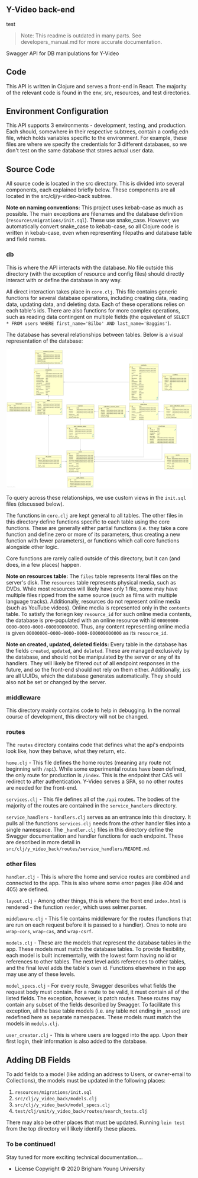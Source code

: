 ## Y-Video back-end

test

> Note: This readme is outdated in many parts. See developers_manual.md for more accurate documentation.

Swagger API for DB manipulations for Y-Video

## Code

This API is written in Clojure and serves a front-end in React. The majority of the relevant code is found in the env, src, resources, and test directories.

## Environment Configuration

This API supports 3 environments - development, testing, and production. Each should, somewhere in their respective subtrees, contain a config.edn file, which holds variables specific to the environment. For example, these files are where we specify the credentials for 3 different databases, so we don't test on the same database that stores actual user data.

## Source Code

All source code is located in the src directory. This is divided into several components, each explained briefly below. These components are all located in the src/clj/y-video-back subtree.

**Note on naming conventions:** This project uses kebab-case as much as possible. The main exceptions are filenames and the database definition (`resources/migrations/init.sql`). These use snake_case. However, we automatically convert snake_case to kebab-case, so all Clojure code is written in kebab-case, even when representing filepaths and database table and field names.

### db

This is where the API interacts with the database. No file outside this directory (with the exception of resource and config files) should directly interact with or define the database in any way.

All direct interaction takes place in `core.clj`. This file contains generic functions for several database operations, including creating data, reading data, updating data, and deleting data. Each of these operations relies on each table's ids. There are also functions for more complex operations, such as reading data contingent on multiple fields (the equivelant of `SELECT * FROM users WHERE first_name='Bilbo' AND last_name='Baggins'`).

The database has several relationships between tables. Below is a visual representation of the database:

![alt text][db-image]

To query across these relationships, we use custom views in the `init.sql` files (discussed below).

The functions in `core.clj` are kept general to all tables. The other files in this directory define functions specific to each table using the core functions. These are generally either partial functions (i.e. they take a core function and define zero or more of its parameters, thus creating a new function with fewer parameters), or functions which call core functions alongside other logic.

Core functions are rarely called outside of this directory, but it can (and does, in a few places) happen.

**Note on resources table:** The `files` table represents literal files on the server's disk. The `resources` table represents physical media, such as DVDs. While most resources will likely have only 1 file, some may have multiple files ripped from the same source (such as films with multiple language tracks). Additionally, resources do not represent online media (such as YouTube videos). Online media is represented only in the `contents` table. To satisfy the foriegn key `resource_id` for such online media contents, the database is pre-populated with an online resource with id `00000000-0000-0000-0000-000000000000`. Thus, any content representing online media is given `00000000-0000-0000-0000-000000000000` as its `resource_id`.

**Note on created, updated, deleted fields:** Every table in the database has the fields `created`, `updated`, and `deleted`. These are managed exclusively by the database, and should not be manipulated by the server or any of its handlers. They will likely be filtered out of all endpoint responses in the future, and so the front-end should not rely on them either. Additionally, `id`s are all UUIDs, which the database generates automatically. They should also not be set or changed by the server.

### middleware

This directory mainly contains code to help in debugging. In the normal course of development, this directory will not be changed.

### routes

The `routes` directory contains code that defines what the api's endpoints look like, how they behave, what they return, etc.

`home.clj` - This file defines the home routes (meaning any route not beginning with `/api`). While some experimental routes have been defined, the only route for production is `/index`. This is the endpoint that CAS will redirect to after authentication. Y-Video serves a SPA, so no other routes are needed for the front-end.

`services.clj` - This file defines all of the `/api` routes. The bodies of the majority of the routes are contained in the `service_handlers` directory.

`service_handlers` - `handlers.clj` serves as an entrance into this directory. It pulls all the functions `services.clj` needs from the other handler files into a single namespace. The `_handler.clj` files in this directory define the Swagger documentation and handler functions for each endpoint. These are described in more detail in `src/clj/y_video_back/routes/service_handlers/README.md`.

### other files

`handler.clj` - This is where the home and service routes are combined and connected to the app. This is also where some error pages (like 404 and 405) are defined.

`layout.clj` - Among other things, this is where the front end `index.html` is rendered - the function `render`, which uses selmer.parser.

`middleware.clj` - This file contains middleware for the routes (functions that are run on each request before it is passed to a handler). Ones to note are `wrap-cors`, `wrap-cas`, and `wrap-csrf`.

`models.clj` - These are the models that represent the database tables in the app. These models must match the database tables. To provide flexibility, each model is built incrementally, with the lowest form having no id or references to other tables. The next level adds references to other tables, and the final level adds the table's own id. Functions elsewhere in the app may use any of these levels.

`model_specs.clj` - For every route, Swagger describes what fields the request body must contain. For a route to be valid, it must contain all of the listed fields. The exception, however, is patch routes. These routes may contain any subset of the fields described by Swagger. To facilitate this exception, all the base table models (i.e. any table not ending in `_assoc`) are redefined here as separate namespaces. These models must match the models in `models.clj`.

`user_creator.clj` - This is where users are logged into the app. Upon their first login, their information is also added to the database.

## Adding DB Fields

To add fields to a model (like adding an address to Users, or owner-email to Collections), the models must be updated in the following places:

1. `resources/migrations/init.sql`
2. `src/clj/y_video_back/models.clj`
3. `src/clj/y_video_back/model_specs.clj`
4. `test/clj/unit/y_video_back/routes/search_tests.clj`

There may also be other places that must be updated. Running `lein test` from the top directory will likely identify these places.

### To be continued!

Stay tuned for more exciting technical documentation....

* License
Copyright © 2020 Brigham Young University

[db-image]: https://github.com/BYU-ODH/y-video-back-end/blob/master/y-video-db.png "ERD for Y-Video DB"
